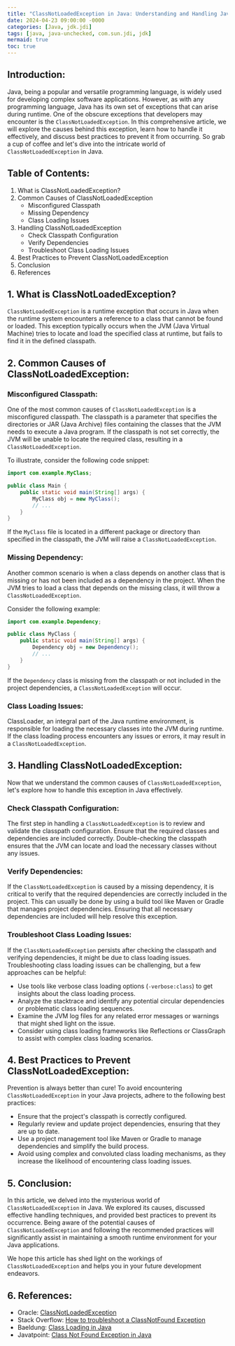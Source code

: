```yaml
---
title: "ClassNotLoadedException in Java: Understanding and Handling Java's Mysterious Exception"
date: 2024-04-23 09:00:00 -0000
categories: [Java, jdk.jdi]
tags: [java, java-unchecked, com.sun.jdi, jdk]
mermaid: true
toc: true
---
```



## Introduction:
Java, being a popular and versatile programming language, is widely used for developing complex software applications. However, as with any programming language, Java has its own set of exceptions that can arise during runtime. One of the obscure exceptions that developers may encounter is the `ClassNotLoadedException`. In this comprehensive article, we will explore the causes behind this exception, learn how to handle it effectively, and discuss best practices to prevent it from occurring. So grab a cup of coffee and let's dive into the intricate world of `ClassNotLoadedException` in Java.

## Table of Contents:
1. What is ClassNotLoadedException?
2. Common Causes of ClassNotLoadedException
    - Misconfigured Classpath 
    - Missing Dependency
    - Class Loading Issues
3. Handling ClassNotLoadedException
    - Check Classpath Configuration
    - Verify Dependencies
    - Troubleshoot Class Loading Issues
4. Best Practices to Prevent ClassNotLoadedException
5. Conclusion
6. References

## 1. What is ClassNotLoadedException?
`ClassNotLoadedException` is a runtime exception that occurs in Java when the runtime system encounters a reference to a class that cannot be found or loaded. This exception typically occurs when the JVM (Java Virtual Machine) tries to locate and load the specified class at runtime, but fails to find it in the defined classpath.

## 2. Common Causes of ClassNotLoadedException:

### Misconfigured Classpath:
One of the most common causes of `ClassNotLoadedException` is a misconfigured classpath. The classpath is a parameter that specifies the directories or JAR (Java Archive) files containing the classes that the JVM needs to execute a Java program. If the classpath is not set correctly, the JVM will be unable to locate the required class, resulting in a `ClassNotLoadedException`.

To illustrate, consider the following code snippet:

```java
import com.example.MyClass;

public class Main {
    public static void main(String[] args) {
        MyClass obj = new MyClass();
        // ...
    }
}
```

If the `MyClass` file is located in a different package or directory than specified in the classpath, the JVM will raise a `ClassNotLoadedException`.

### Missing Dependency:
Another common scenario is when a class depends on another class that is missing or has not been included as a dependency in the project. When the JVM tries to load a class that depends on the missing class, it will throw a `ClassNotLoadedException`.

Consider the following example:

```java
import com.example.Dependency;

public class MyClass {
    public static void main(String[] args) {
        Dependency obj = new Dependency();
        // ...
    }
}
```

If the `Dependency` class is missing from the classpath or not included in the project dependencies, a `ClassNotLoadedException` will occur.

### Class Loading Issues:
ClassLoader, an integral part of the Java runtime environment, is responsible for loading the necessary classes into the JVM during runtime. If the class loading process encounters any issues or errors, it may result in a `ClassNotLoadedException`.

## 3. Handling ClassNotLoadedException:
Now that we understand the common causes of `ClassNotLoadedException`, let's explore how to handle this exception in Java effectively.

### Check Classpath Configuration:
The first step in handling a `ClassNotLoadedException` is to review and validate the classpath configuration. Ensure that the required classes and dependencies are included correctly. Double-checking the classpath ensures that the JVM can locate and load the necessary classes without any issues.

### Verify Dependencies:
If the `ClassNotLoadedException` is caused by a missing dependency, it is critical to verify that the required dependencies are correctly included in the project. This can usually be done by using a build tool like Maven or Gradle that manages project dependencies. Ensuring that all necessary dependencies are included will help resolve this exception.

### Troubleshoot Class Loading Issues:
If the `ClassNotLoadedException` persists after checking the classpath and verifying dependencies, it might be due to class loading issues. Troubleshooting class loading issues can be challenging, but a few approaches can be helpful:

- Use tools like verbose class loading options (`-verbose:class`) to get insights about the class loading process.
- Analyze the stacktrace and identify any potential circular dependencies or problematic class loading sequences.
- Examine the JVM log files for any related error messages or warnings that might shed light on the issue.
- Consider using class loading frameworks like Reflections or ClassGraph to assist with complex class loading scenarios.

## 4. Best Practices to Prevent ClassNotLoadedException:
Prevention is always better than cure! To avoid encountering `ClassNotLoadedException` in your Java projects, adhere to the following best practices:

- Ensure that the project's classpath is correctly configured.
- Regularly review and update project dependencies, ensuring that they are up to date.
- Use a project management tool like Maven or Gradle to manage dependencies and simplify the build process.
- Avoid using complex and convoluted class loading mechanisms, as they increase the likelihood of encountering class loading issues.

## 5. Conclusion:
In this article, we delved into the mysterious world of `ClassNotLoadedException` in Java. We explored its causes, discussed effective handling techniques, and provided best practices to prevent its occurrence. Being aware of the potential causes of `ClassNotLoadedException` and following the recommended practices will significantly assist in maintaining a smooth runtime environment for your Java applications.

We hope this article has shed light on the workings of `ClassNotLoadedException` and helps you in your future development endeavors.

## 6. References:
- Oracle: [ClassNotLoadedException](https://docs.oracle.com/en/java/javase/14/docs/api/java.lang/module-summary.html#ClassNotLoadedException)
- Stack Overflow: [How to troubleshoot a ClassNotFound Exception](https://stackoverflow.com/questions/11797342/how-to-troubleshoot-a-classnotfoundexception)
- Baeldung: [Class Loading in Java](https://www.baeldung.com/java-classloading)
- Javatpoint: [Class Not Found Exception in Java](https://www.javatpoint.com/classnotfoundexception-in-java)
